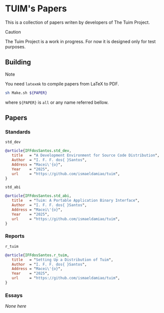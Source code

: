 # TUIM's Papers

This is a collection of papers writen by developers of The Tuim Project.

> [!CAUTION]
> The Tuim Project is a work in progress.
> For now it is designed only for test purposes.

## Building

> [!note]
> You need `latexmk` to compile papers from LaTeX to PDF.

```sh
sh Make.sh ${PAPER}
```

where `${PAPER}` is `all` or any name referred bellow.

## Papers

### Standards

`std_dev`

```BibTeX
@article{IFFdosSantos.std_dev,
   title   = "A Development Environment for Source Code Distribution",
   Author  = "I. F. F. dos{ }Santos",
   Address = "Macei\'{o}",
   Year    = "2025",
   url     = "https://github.com/ismaeldamiao/tuim",
}
```

`std_abi`

```BibTeX
@article{IFFdosSantos.std_abi,
   title   = "Tuim: A Portable Application Binary Interface",
   Author  = "I. F. F. dos{ }Santos",
   Address = "Macei\'{o}",
   Year    = "2025",
   url     = "https://github.com/ismaeldamiao/tuim",
}
```

### Reports

`r_tuim`

```BibTeX
@article{IFFdosSantos.r_tuim,
   title   = "Setting Up a Distribution of Tuim",
   Author  = "I. F. F. dos{ }Santos",
   Address = "Macei\'{o}",
   Year    = "2025",
   url     = "https://github.com/ismaeldamiao/tuim",
}
```

### Essays

*None here*
